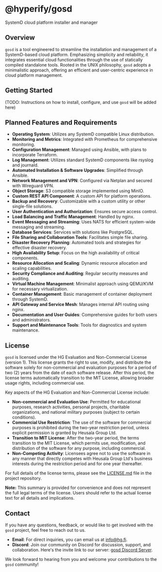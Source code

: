 # @hyperify/gosd

SystemD cloud platform installer and manager

## Overview

`gosd` is a tool engineered to streamline the installation and management of a
SystemD-based cloud platform. Emphasizing simplicity and reliability, it 
integrates essential cloud functionalities through the use of statically 
compiled standalone tools. Rooted in the UNIX philosophy, `gosd` adopts a 
minimalistic approach, offering an efficient and user-centric experience in 
cloud platform management.

## Getting Started

(TODO: Instructions on how to install, configure, and use `gosd` will be added here)

## Planned Features and Requirements

- **Operating System**: Utilizes any SystemD compatible Linux distribution.
- **Monitoring and Metrics**: Integrated with Prometheus for comprehensive monitoring.
- **Configuration Management**: Managed using Ansible, with plans to incorporate Terraform.
- **Log Management**: Utilizes standard SystemD components like rsyslog and journald.
- **Automated Installation & Software Upgrades**: Simplified through Ansible.
- **Network Management and VPN**: Configured via Netplan and secured with Wireguard VPN.
- **Object Storage**: S3 compatible storage implemented using MinIO.
- **Custom REST API Component**: A custom API for platform operations.
- **Backup and Recovery**: Customizable with a custom utility or other single-file solutions.
- **User Authentication and Authorization**: Ensures secure access control.
- **Load Balancing and Traffic Management**: Handled by nginx.
- **Event Messaging and Streaming**: Uses NATS for efficient system-wide messaging and streaming.
- **Database Services**: Services with solutions like PostgreSQL.
- **File Sharing and Collaboration Tools**: Facilitates simple file sharing.
- **Disaster Recovery Planning**: Automated tools and strategies for effective disaster recovery.
- **High Availability Setup**: Focus on the high availability of critical components.
- **Resource Allocation and Scaling**: Dynamic resource allocation and scaling capabilities.
- **Security Compliance and Auditing**: Regular security measures and auditing.
- **Virtual Machine Management**: Minimalist approach using QEMU/KVM for necessary virtualization.
- **Container Management**: Basic management of container deployment through SystemD.
- **API Gateway and Service Mesh**: Manages internal API routing using nginx.
- **Documentation and User Guides**: Comprehensive guides for both users and administrators.
- **Support and Maintenance Tools**: Tools for diagnostics and system maintenance.

## License

`gosd` is licensed under the HG Evaluation and Non-Commercial License (version 
1). This license grants the right to use, modify, and distribute the software 
solely for non-commercial and evaluation purposes for a period of two (2) years 
from the date of each software release. After this period, the license terms 
automatically transition to the MIT License, allowing broader usage rights,
including commercial use.

Key aspects of the HG Evaluation and Non-Commercial License include:
- **Non-commercial and Evaluation Use**: Permitted for educational purposes, 
  research activities, personal projects, charitable organizations, and national 
  military purposes (subject to certain conditions).
- **Commercial Use Restriction**: The use of the software for commercial 
  purposes is prohibited during the two-year restriction period, unless explicit 
  permission is granted by Heusala Group Ltd.
- **Transition to MIT License**: After the two-year period, the terms transition
  to the MIT License, which permits use, modification, and distribution of the 
  software for any purpose, including commercial.
- **Non-Competing Activity**: Licensees agree not to use the software in any 
  manner that directly competes with Heusala Group Ltd's business interests 
  during the restriction period and for one year thereafter.

For full details of the license terms, please see the [LICENSE.md](LICENSE.md) 
file in the project repository.

**Note:** This summary is provided for convenience and does not represent the full 
legal terms of the license. Users should refer to the actual license text for 
all details and implications.

## Contact

If you have any questions, feedback, or would like to get involved with the 
`gosd` project, feel free to reach out to us.

- **Email**: For direct inquiries, you can email us at 
  [info@hg.fi](mailto:info@hg.fi).
- **Discord**: Join our community on Discord for discussion, support, and 
  collaboration. Here's the invite link to our server: [gosd Discord Server](https://discord.gg/V2X9XugU3p).

We look forward to hearing from you and welcome your contributions to the 
`gosd` community!
